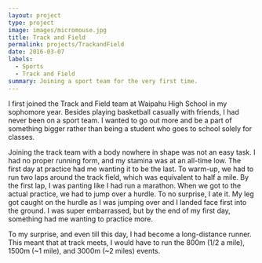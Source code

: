 ```yaml
---
layout: project
type: project
image: images/micromouse.jpg
title: Track and Field
permalink: projects/TrackandField
date: 2016-03-07
labels:
  - Sports
  - Track and Field
summary: Joining a sport team for the very first time.
---
```


I first joined the Track and Field team at Waipahu High School in my sophomore year. Besides playing basketball casually with friends, I had never been on a sport team. I wanted to go out more and be a part of something bigger rather than being a student who goes to school solely for classes.

Joining the track team with a body nowhere in shape was not an easy task. I had no proper running form, and my stamina was at an all-time low. The first day at practice had me wanting it to be the last. To warm-up, we had to run two laps around the track field, which was equivalent to half a mile. By the first lap, I was panting like I had run a marathon. When we got to the actual practice, we had to jump over a hurdle. To no surprise, I ate it. My leg got caught on the hurdle as I was jumping over and I landed face first into the ground. I was super embarrassed, but by the end of my first day, something had me wanting to practice more.

To my surprise, and even till this day, I had become a long-distance runner. This meant that at track meets, I would have to run the 800m (1/2 a mile), 1500m (~1 mile), and 3000m (~2 miles) events.
